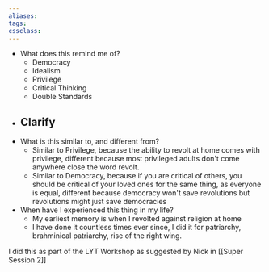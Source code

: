 ```yaml
---
aliases:
tags: 
cssclass:
---
```


- What does this remind me of?
	- Democracy
	- Idealism
	- Privilege
	- Critical Thinking
	- Double Standards
- Clarify
	- 
- What is this similar to, and different from?
	- Similar to Privilege, because the ability to revolt at home comes with privilege, different because most privileged adults don't come anywhere close the word revolt.
	- Similar to Democracy, because if you are critical of others, you should be critical of your loved ones for the same thing, as everyone is equal, different because democracy won't save revolutions but revolutions might just save democracies 
- When have I experienced this thing in my life?
	- My earliest memory is when I revolted against religion at home
	- I have done it countless times ever since, I did it for patriarchy, brahminical patriarchy, rise of the right wing.

I did this as part of the LYT Workshop as suggested by Nick in [[Super Session 2]]



